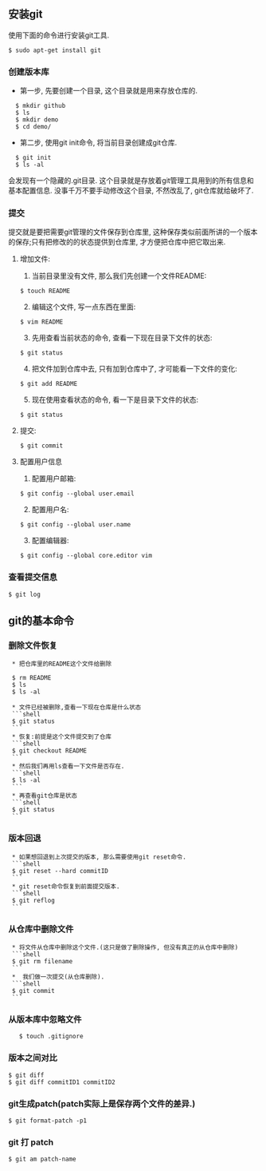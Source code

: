 ## 安装git
使用下面的命令进行安装git工具.

    $ sudo apt-get install git
    
### 创建版本库

* 第一步, 先要创建一个目录, 这个目录就是用来存放仓库的.
```shell
  $ mkdir github  
  $ ls  
  $ mkdir demo  
  $ cd demo/
```
* 第二步, 使用git init命令, 将当前目录创建成git仓库.
```shell
  $ git init
  $ ls -al
```
会发现有一个隐藏的.git目录. 这个目录就是存放着git管理工具用到的所有信息和基本配置信息. 没事千万不要手动修改这个目录, 不然改乱了, git仓库就给破坏了.
### 提交
提交就是要把需要git管理的文件保存到仓库里, 这种保存类似前面所讲的一个版本的保存;只有把修改的的状态提供到仓库里, 才方便把仓库中把它取出来.

  1. 增加文件:
     1. 当前目录里没有文件, 那么我们先创建一个文件README: 
     
     ```shell
     $ touch README
     ```
     2. 编辑这个文件, 写一点东西在里面:
     
     ```shell
     $ vim README
     ```
     3. 先用查看当前状态的命令, 查看一下现在目录下文件的状态:
     
     ```shell
     $ git status
     ```
     4. 把文件加到仓库中去, 只有加到仓库中了, 才可能看一下文件的变化:
     
     ```shell
     $ git add README
     ```
     5. 现在使用查看状态的命令, 看一下是目录下文件的状态:
     
     ```shell
     $ git status 
     ```
  2. 提交:
     ```shell
     $ git commit
     ```
  3. 配置用户信息
     1. 配置用户邮箱:
     ```shell
     $ git config --global user.email
     ```
     2. 配置用户名:
     ```shell
     $ git config --global user.name
     ```
     3. 配置编辑器:
     ```shell
     $ git config --global core.editor vim
     ```
### 查看提交信息
    $ git log
## git的基本命令
  ### 删除文件恢复
     * 把仓库里的README这个文件给删除

     $ rm README
     $ ls
     $ ls -al

     * 文件已经被删除,查看一下现在仓库是什么状态
     ```shell
     $ git status
     ```
     * 恢复:前提是这个文件提交到了仓库
     ```shell
     $ git checkout README
     ```
     * 然后我们再用ls查看一下文件是否存在.
     ```shell
     $ ls -al
     ```
     * 再查看git仓库是状态
     ```shell
     $ git status
     ```
  ### 版本回退
     * 如果想回退到上次提交的版本, 那么需要使用git reset命令.
     ```shell
     $ git reset --hard commitID
     ```
     * git reset命令恢复到前面提交版本.
     ```shell
     $ git reflog
     ```
  ### 从仓库中删除文件
     * 将文件从仓库中删除这个文件.(这只是做了删除操作, 但没有真正的从仓库中删除)
     ```shell
     $ git rm filename
     ```
     *  我们做一次提交(从仓库删除).
     ```shell
     $ git commit
     ```
  ### 从版本库中忽略文件
  ```shell
     $ touch .gitignore
  ```
  ### 版本之间对比
  ```shell
  $ git diff
  $ git diff commitID1 commitID2
  ```
  ### git生成patch(patch实际上是保存两个文件的差异.)
  ```shell
  $ git format-patch -p1
  ```
  ### git 打 patch
  ```shell
  $ git am patch-name
  ```
